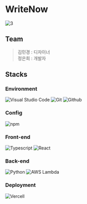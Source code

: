 # WriteNow
![3](https://github.com/user-attachments/assets/b9498e7c-4826-45e0-b75f-efdbf34909d9)

## Team
> 김민경 : 디자이너<br>
> 정은희 : 개발자





## Stacks

### Environment
![Visual Studio Code](https://img.shields.io/badge/Visual%20Studio%20Code-007ACC?style=for-the-badge&logo=Visual%20Studio%20Code&logoColor=white)
![Git](https://img.shields.io/badge/Git-F05032?style=for-the-badge&logo=Git&logoColor=white)
![Github](https://img.shields.io/badge/GitHub-181717?style=for-the-badge&logo=GitHub&logoColor=white)             

### Config
![npm](https://img.shields.io/badge/npm-CB3837?style=for-the-badge&logo=npm&logoColor=white)        

### Front-end
![Typescript](https://img.shields.io/badge/TypeScript-007ACC?style=for-the-badge&logo=typescript&logoColor=white)
![React](https://img.shields.io/badge/React-20232A?style=for-the-badge&logo=react&logoColor=61DAFB)

### Back-end
![Python](https://img.shields.io/badge/python-3670A0?style=for-the-badge&logo=python&logoColor=ffdd54)
![AWS Lambda](https://img.shields.io/badge/AWS-%23FF9900.svg?style=for-the-badge&logo=amazon-aws&logoColor=white)

### Deployment
![Vercell](https://img.shields.io/badge/Vercel-000000?style=for-the-badge&logo=vercel&logoColor=white)


